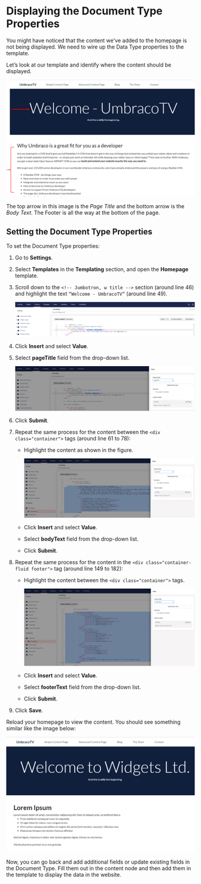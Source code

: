 # Displaying the Document Type Properties

You might have noticed that the content we've added to the homepage is not being displayed. We need to wire up the Data Type properties to the template.

Let’s look at our template and identify where the content should be displayed.

![Where our Data Properties Content Should be Output](images/figure-17-where-our-data-fields-go-v8.png)

The top arrow in this image is the _Page Title_ and the bottom arrow is the _Body Text_. The Footer is all the way at the bottom of the page.

## Setting the Document Type Properties

To set the Document Type properties:

1. Go to **Settings**.
2. Select **Templates** in the **Templating** section, and open the **Homepage** template.
3.  Scroll down to the `<!-- Jumbotron, w title -->` section (around line 46) and highlight the text `“Welcome - UmbracoTV”` (around line 49).

    ![Replace page Title value](<../../../../10/umbraco-cms/tutorials/creating-a-basic-website/images/figure-18-replace-hardcoded-text-with-umbraco-page-field-v9 (2).png>)
4. Click **Insert** and select **Value**.
5.  Select **pageTitle** field from the drop-down list.

    ![Page Title field](images/figure-19-umbraco-page-field-v9.png)
6. Click **Submit**.
7. Repeat the same process for the content between the `<div class="container">` tags (around line 61 to 78):
   *   Highlight the content as shown in the figure.

       ![Replace Body Text value](images/figure-20-replace-bodytext-with-page-field-v9.png)
   * Click **Insert** and select **Value**.
   * Select **bodyText** field from the drop-down list.
   * Click **Submit**.
8. Repeat the same process for the content in the `<div class="container-fluid footer">` tag (around line 149 to 182):
   *   Highlight the content between the `<div class="container">` tags.

       ![Replace Footer Text value](images/figure-21-footer-text-v9.png)
   * Click **Insert** and select **Value**.
   * Select **footerText** field from the drop-down list.
   * Click **Submit**.
9. Click **Save**.

Reload your homepage to view the content. You should see something similar like the image below:

![Displaying Documen Type Properties](images/figure-22-displaying-document-type-properties.png)

Now, you can go back and add additional fields or update existing fields in the Document Type. Fill them out in the content node and then add them in the template to display the data in the website.
